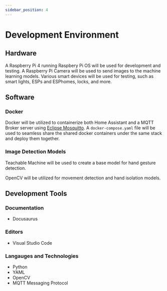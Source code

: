 ```yaml
---
sidebar_position: 4
---
```


# Development Environment

## Hardware

A Raspberry Pi 4 running Raspbery Pi OS will be used for development and testing. A Raspberry Pi Camera will be used to send images to the machine learning models. Various smart devices will be used for testing, such as smart lights, ESPs and ESPhomes, locks, and more.

## Software

### Docker

Docker will be utilized to containerize both Home Assistant and a MQTT Broker server using [Eclipse Mosquitto](https://mosquitto.org/). A `docker-compose.yaml` file will be used to seamless share the shared docker containers under the same stack and deploy them together.

### Image Detection Models

Teachable Machine will be used to create a base model for hand gesture detection.

OpenCV will be utilized for movement detection and hand isolation models.

## Development Tools

### Documentation

- Docusaurus

### Editors

- Visual Studio Code

### Langauges and Technologies

- Python
- YAML
- OpenCV
- MQTT Messaging Protocol
